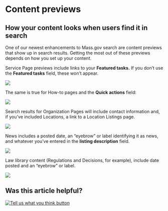 # Content previews

## How your content looks when users find it in search

One of our newest enhancements to Mass.gov search are content previews that show up in search results. Getting the most out of these previews depends on how you set up your content.

Service Page previews include links to your **Featured tasks.** If you don’t use the **Featured tasks** field, these won’t appear.

![](https://github.com/gdesrosiers/TEST-mass.gov-KB/tree/5bf119f2287d7e493534e6cae69bdd08c0869d39/.gitbook/assets/mass-gov-search.png)

The same is true for How-to pages and the **Quick actions** field:

![](https://github.com/gdesrosiers/TEST-mass.gov-KB/tree/5bf119f2287d7e493534e6cae69bdd08c0869d39/.gitbook/assets/mass-gov-search-1.png)

Search results for Organization Pages will include contact information and, if you’ve included Locations, a link to a Location Listings page.

![](https://github.com/gdesrosiers/TEST-mass.gov-KB/tree/5bf119f2287d7e493534e6cae69bdd08c0869d39/.gitbook/assets/mass-gov-search-2.png)

News includes a posted date, an “eyebrow” or label identifying it as news, and whatever you’ve entered in the **listing description** field.

![](https://github.com/gdesrosiers/TEST-mass.gov-KB/tree/5bf119f2287d7e493534e6cae69bdd08c0869d39/.gitbook/assets/mass-gov-search-3.png)

Law library content \(Regulations and Decisions, for example\), include date posted and an “eyebrow” or label.

![](https://github.com/gdesrosiers/TEST-mass.gov-KB/tree/5bf119f2287d7e493534e6cae69bdd08c0869d39/.gitbook/assets/mass-gov-search-4.png)

## Was this article helpful?

[![Tell us what you think button](https://blobscdn.gitbook.com/v0/b/gitbook-28427.appspot.com/o/assets%2F-LJ04qJGAHkvdE13BfdG%2F-LSz77NBAwnSNpMPT3df%2F-LSz7xSmyKXltd4avaCt%2FKB%20survey%20button%20POC%202.png?alt=media&token=8d071cab-8b95-48a3-a332-13e3fc8d9f96)](https://massgov.formstack.com/forms/mass_gov_knowledge_base_feedback?article=content-previews)

